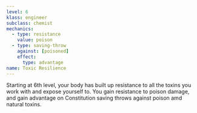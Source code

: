 ```yaml
---
level: 6
klass: engineer
subclass: chemist
mechanics:
  - type: resistance
    value: poison
  - type: saving-throw
    against: [poisoned]
    effect:
      type: advantage
name: Toxic Resilience
---
```

Starting at 6th level, your body has built up resistance to all the toxins you work with and expose yourself to.
You gain resistance to poison damage, and gain advantage on Constitution saving throws against poison amd natural toxins.

